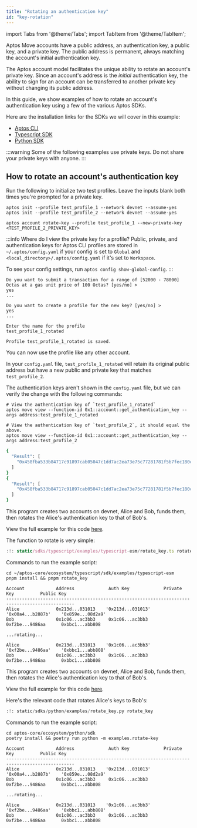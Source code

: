 ```yaml
---
title: "Rotating an authentication key"
id: "key-rotation"
---
```


import Tabs from '@theme/Tabs';
import TabItem from '@theme/TabItem';

Aptos Move accounts have a public address, an authentication key, a public key, and a private key. The public address is permanent, always matching the account's initial authentication key.

The Aptos account model facilitates the unique ability to rotate an account's private key. Since an account's address is the _initial_ authentication key, the ability to sign for an account can be transferred to another private key without changing its public address.

In this guide, we show examples of how to rotate an account's authentication key using a few of the various Aptos SDKs.

Here are the installation links for the SDKs we will cover in this example:

- [Aptos CLI](../../tools/aptos-cli)
- [Typescript SDK](/sdks/ts-sdk/index.md)
- [Python SDK](../../sdks/python-sdk)

:::warning
Some of the following examples use private keys. Do not share your private keys with anyone.
:::

## How to rotate an account's authentication key

<Tabs groupId="examples">
  <TabItem value="CLI" label="CLI">

Run the following to initialize two test profiles. Leave the inputs blank both times you're prompted for a private key.

```shell title="Initialize two test profiles on devnet"
aptos init --profile test_profile_1 --network devnet --assume-yes
aptos init --profile test_profile_2 --network devnet --assume-yes
```

```shell title="Rotate the authentication key for test_profile_1 to test_profile_2's authentication key"
aptos account rotate-key --profile test_profile_1 --new-private-key <TEST_PROFILE_2_PRIVATE_KEY>
```

:::info Where do I view the private key for a profile?
Public, private, and authentication keys for Aptos CLI profiles are stored in `~/.aptos/config.yaml` if your config is set to `Global` and `<local_directory>/.aptos/config.yaml` if it's set to `Workspace`.

To see your config settings, run `aptos config show-global-config`.
:::

```shell title="Confirm yes and create a new profile so that you can continue to sign for the resource account"
Do you want to submit a transaction for a range of [52000 - 78000] Octas at a gas unit price of 100 Octas? [yes/no] >
yes
...

Do you want to create a profile for the new key? [yes/no] >
yes
...

Enter the name for the profile
test_profile_1_rotated

Profile test_profile_1_rotated is saved.
```

You can now use the profile like any other account.

In your `config.yaml` file, `test_profile_1_rotated` will retain its original public address but have a new public and private key that matches `test_profile_2`.

The authentication keys aren't shown in the `config.yaml` file, but we can verify the change with the following commands:

```shell title="Verify the authentication keys are now equal with view functions"
# View the authentication key of `test_profile_1_rotated`
aptos move view --function-id 0x1::account::get_authentication_key --args address:test_profile_1_rotated

# View the authentication key of `test_profile_2`, it should equal the above.
aptos move view --function-id 0x1::account::get_authentication_key --args address:test_profile_2
```

```bash title="Example output from the previous two commands"
{
  "Result": [
    "0x458fba533b84717c91897cab05047c1dd7ac2ea73e75c77281781f5b7fec180c"
  ]
}
{
  "Result": [
    "0x458fba533b84717c91897cab05047c1dd7ac2ea73e75c77281781f5b7fec180c"
  ]
}
```

  </TabItem>

  <TabItem value="typescript" label="Typescript">

This program creates two accounts on devnet, Alice and Bob, funds them, then rotates the Alice's authentication key to that of Bob's.

View the full example for this code [here](https://github.com/aptos-labs/aptos-core/blob/main/ecosystem/typescript/sdk/examples/typescript-esm/rotate_key.ts).

The function to rotate is very simple:

```typescript title="Typescript SDK rotate authentication key function"
:!: static/sdks/typescript/examples/typescript-esm/rotate_key.ts rotate_key
```

Commands to run the example script:

```shell title="Navigate to the typescript SDK directory, install dependencies and run rotate_key.ts"
cd ~/aptos-core/ecosystem/typescript/sdk/examples/typescript-esm
pnpm install && pnpm rotate_key
```

```shell title="rotate_key.ts output"
Account            Address             Auth Key             Private Key          Public Key
------------------------------------------------------------------------------------------------
Alice              0x213d...031013    '0x213d...031013'    '0x00a4...b2887b'    '0x859e...08d2a9'
Bob                0x1c06...ac3bb3     0x1c06...ac3bb3      0xf2be...9486aa      0xbbc1...abb808

...rotating...

Alice              0x213d...031013    '0x1c06...ac3bb3'    '0xf2be...9486aa'    '0xbbc1...abb808'
Bob                0x1c06...ac3bb3     0x1c06...ac3bb3      0xf2be...9486aa      0xbbc1...abb808
```

  </TabItem>
  <TabItem value="python" label="Python">

This program creates two accounts on devnet, Alice and Bob, funds them, then rotates the Alice's authentication key to that of Bob's.

View the full example for this code [here](https://github.com/aptos-labs/aptos-core/blob/main/ecosystem/python/sdk/examples/rotate_key.py).

Here's the relevant code that rotates Alice's keys to Bob's:

```python title="Python SDK rotate authentication key function"
:!: static/sdks/python/examples/rotate_key.py rotate_key
```

Commands to run the example script:

```shell title="Navigate to the python SDK directory, install dependencies and run rotate_key.ts"
cd aptos-core/ecosystem/python/sdk
poetry install && poetry run python -m examples.rotate-key
```

```shell title="rotate_key.py output"
Account            Address             Auth Key             Private Key          Public Key
------------------------------------------------------------------------------------------------
Alice              0x213d...031013    '0x213d...031013'    '0x00a4...b2887b'    '0x859e...08d2a9'
Bob                0x1c06...ac3bb3     0x1c06...ac3bb3      0xf2be...9486aa      0xbbc1...abb808

...rotating...

Alice              0x213d...031013    '0x1c06...ac3bb3'    '0xf2be...9486aa'    '0xbbc1...abb808'
Bob                0x1c06...ac3bb3     0x1c06...ac3bb3      0xf2be...9486aa      0xbbc1...abb808
```

  </TabItem>
</Tabs>
